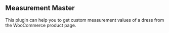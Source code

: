 <h2>Measurement Master</h2>

This plugin can help you to get custom measurement values of a dress from the WooCommerce product page.